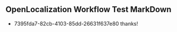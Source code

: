 ## OpenLocalization Workflow Test MarkDown
* 7395fda7-82cb-4103-85dd-26631f637e80 thanks!

<!--HONumber=Aug16_HO3-->


